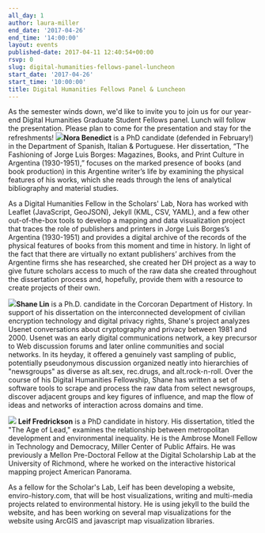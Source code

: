 ```yaml
---
all_day: 1
author: laura-miller
end_date: '2017-04-26'
end_time: '14:00:00'
layout: events
published-date: 2017-04-11 12:40:54+00:00
rsvp: 0
slug: digital-humanities-fellows-panel-luncheon
start_date: '2017-04-26'
start_time: '10:00:00'
title: Digital Humanities Fellows Panel & Luncheon
---
```


As the semester winds down, we'd like to invite you to join us for our year-end Digital Humanities Graduate Student Fellows panel. Lunch will follow the presentation. Please plan to come for the presentation and stay for the refreshments!
![](https://gallery.mailchimp.com/3ac105f4d87dddbd34542ab41/images/69f6afbd-6b29-406b-b849-32f559585ee3.jpeg)**Nora Benedict** is a PhD candidate (defended in February!) in the Department of Spanish, Italian & Portuguese. Her dissertation, “The Fashioning of Jorge Luis Borges: Magazines, Books, and Print Culture in Argentina (1930-1951),” focuses on the marked presence of books (and book production) in this Argentine writer’s life by examining the physical features of his works, which she reads through the lens of analytical bibliography and material studies.

As a Digital Humanities Fellow in the Scholars' Lab, Nora has worked with Leaflet (JavaScript, GeoJSON), Jekyll (KML, CSV, YAML), and a few other out-of-the-box tools to develop a mapping and data visualization project that traces the role of publishers and printers in Jorge Luis Borges’s Argentina (1930-1951) and provides a digital archive of the records of the physical features of books from this moment and time in history. In light of the fact that there are virtually no extant publishers’ archives from the Argentine firms she has researched, she created her DH project as a way to give future scholars access to much of the raw data she created throughout the dissertation process and, hopefully, provide them with a resource to create projects of their own.

![](https://gallery.mailchimp.com/3ac105f4d87dddbd34542ab41/images/9eb0a2d7-ba81-493a-a5be-d0511e4d40af.jpeg)**Shane Lin** is a Ph.D. candidate in the Corcoran Department of History. In support of his dissertation on the interconnected development of civilian encryption technology and digital privacy rights, Shane's project analyzes Usenet conversations about cryptography and privacy between 1981 and 2000. Usenet was an early digital communications network, a key precursor to Web discussion forums and later online communities and social networks. In its heyday, it offered a genuinely vast sampling of public, potentially pseudonymous discussion organized neatly into hierarchies of "newsgroups" as diverse as alt.sex, rec.drugs, and alt.rock-n-roll. Over the course of his Digital Humanities Fellowship, Shane has written a set of software tools to scrape and process the raw data from select newsgroups, discover adjacent groups and key figures of influence, and map the flow of ideas and networks of interaction across domains and time.

![](https://gallery.mailchimp.com/3ac105f4d87dddbd34542ab41/images/6d38bf8a-8c9e-4526-b95f-c4084c2601cf.jpeg)
**Leif Fredrickson** is a PhD candidate in history. His dissertation, titled the "The Age of Lead," examines the relationship between metropolitan development and environmental inequality. He is the Ambrose Monell Fellow in Technology and Democracy, Miller Center of Public Affairs. He was previously a Mellon Pre-Doctoral Fellow at the Digital Scholarship Lab at the University of Richmond, where he worked on the interactive historical mapping project American Panorama.

As a fellow for the Scholar's Lab, Leif has been developing a website, enviro-history.com, that will be host visualizations, writing and multi-media projects related to environmental history. He is using jekyll to the build the website, and has been working on several map visualizations for the website using ArcGIS and javascript map visualization libraries.


